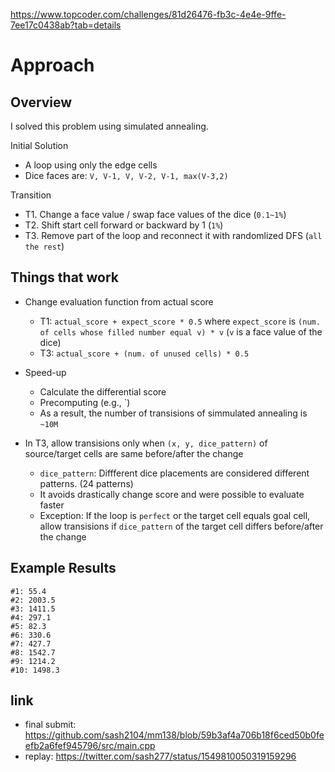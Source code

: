 https://www.topcoder.com/challenges/81d26476-fb3c-4e4e-9ffe-7ee17c0438ab?tab=details


# Approach
## Overview
I solved this problem using simulated annealing.

Initial Solution
- A loop using only the edge cells
- Dice faces are: `V, V-1, V, V-2, V-1, max(V-3,2)`

Transition
- T1. Change a face value / swap face values of the dice (`0.1~1%`)
- T2. Shift start cell forward or backward by 1 (`1%`)
- T3. Remove part of the loop and reconnect it with randomlized DFS (`all the rest`)

## Things that work
- Change evaluation function from actual score
  - T1: `actual_score + expect_score * 0.5` where `expect_score` is  `(num. of cells whose filled number equal v) * v` (`v` is a face value of the dice)
  - T3: `actual_score + (num. of unused cells) * 0.5`

- Speed-up
  - Calculate the differential score
  - Precomputing (e.g., `)
  - As a result, the number of transisions of simmulated annealing is `~10M`

- In T3, allow transisions only when `(x, y, dice_pattern)` of source/target cells are same before/after the change
  - `dice_pattern`: Diffferent dice placements are considered different patterns.  (24 patterns)
  - It avoids drastically change score and were possible to evaluate faster
  - Exception: If the loop is `perfect` or the target cell equals goal cell, allow transisions if `dice_pattern` of the target cell differs before/after the change

## Example Results
```
#1: 55.4
#2: 2003.5
#3: 1411.5
#4: 297.1
#5: 82.3
#6: 330.6
#7: 427.7
#8: 1542.7
#9: 1214.2
#10: 1498.3
```

## link
- final submit: https://github.com/sash2104/mm138/blob/59b3af4a706b18f6ced50b0feefb2a6fef945796/src/main.cpp
- replay: https://twitter.com/sash277/status/1549810050319159296
